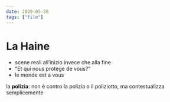 ```yaml
---
date: 2020-05-20
tags: ["film"]
---
```

# La Haine

- scene reali all’inizio invece che alla fine
- “Et qui nous protege de vous?”
- le monde est a vous

la **polizia**: non è contro la polizia o il poliziotto, ma contestualizza semplicemente 